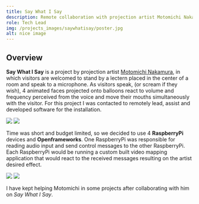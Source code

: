```yaml
---
title: Say What I Say
description: Remote collaboration with projection artist Motomichi Nakamura.
role: Tech Lead
img: /projects_images/saywhatisay/poster.jpg
alt: nice image
---
```


## Overview

**Say What I Say** is a project by projection artist <a href="https://www.motomichi.com/">Motomichi Nakamura</a>, in which visitors are welcomed to stand by a lectern placed in the center of a room and speak to a microphone. As visitors speak, (or scream if they wish), 4 animated faces projected onto balloons react to volume and frequency perceived from the voice and move their mouths simultaneously with the visitor. For this project I was contacted to remotely lead, assist and developed software for the installation. 

<div class="imgs">
<img src="/projects_images/saywhatisay/img_1.jpg">
<img src="/projects_images/saywhatisay/img_2.jpg">
</div>

Time was short and budget limited, so we decided to use 4 **RaspberryPi** devices and **Openframeworks**. One RaspberryPi was responsible for reading audio input and send control messages to the other RaspberryPi. Each RaspberryPi would be running a custom built video mapping application that would react to the received messages resulting on the artist desired effect. 

<div class="imgs">
<img src="/projects_images/saywhatisay/img_3.jpg">
<img src="/projects_images/saywhatisay/img_4.jpg">
</div>

I have kept helping Motomichi in some projects after collaborating with him on *Say What I Say*. 